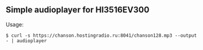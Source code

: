 ## Simple audioplayer for HI3516EV300

Usage:

```console
$ curl -s https://chanson.hostingradio.ru:8041/chanson128.mp3 --output - | audioplayer
```
